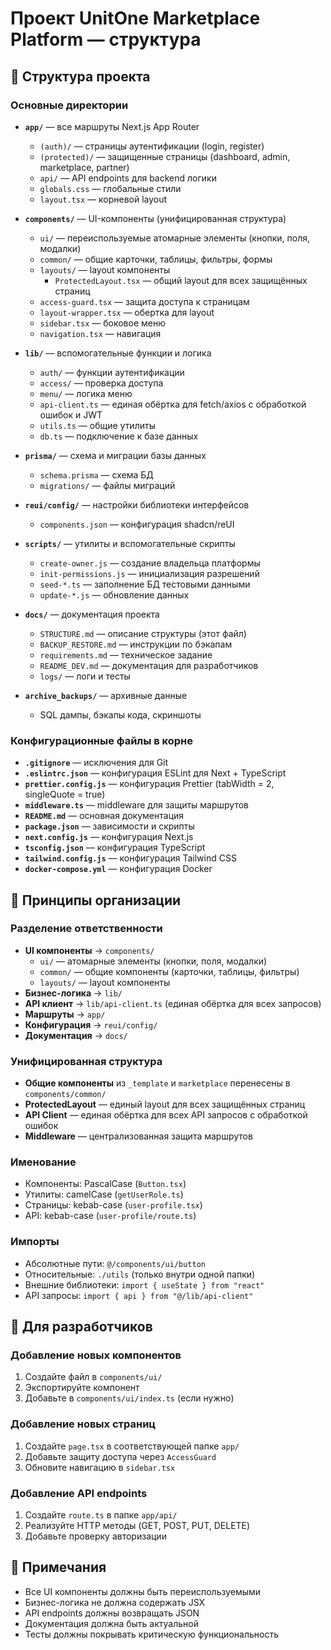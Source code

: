 # Проект UnitOne Marketplace Platform — структура

## 📁 Структура проекта

### Основные директории

- **`app/`** — все маршруты Next.js App Router
  - `(auth)/` — страницы аутентификации (login, register)
  - `(protected)/` — защищенные страницы (dashboard, admin, marketplace, partner)
  - `api/` — API endpoints для backend логики
  - `globals.css` — глобальные стили
  - `layout.tsx` — корневой layout

- **`components/`** — UI-компоненты (унифицированная структура)
  - `ui/` — переиспользуемые атомарные элементы (кнопки, поля, модалки)
  - `common/` — общие карточки, таблицы, фильтры, формы
  - `layouts/` — layout компоненты
    - `ProtectedLayout.tsx` — общий layout для всех защищённых страниц
  - `access-guard.tsx` — защита доступа к страницам
  - `layout-wrapper.tsx` — обертка для layout
  - `sidebar.tsx` — боковое меню
  - `navigation.tsx` — навигация

- **`lib/`** — вспомогательные функции и логика
  - `auth/` — функции аутентификации
  - `access/` — проверка доступа
  - `menu/` — логика меню
  - `api-client.ts` — единая обёртка для fetch/axios с обработкой ошибок и JWT
  - `utils.ts` — общие утилиты
  - `db.ts` — подключение к базе данных

- **`prisma/`** — схема и миграции базы данных
  - `schema.prisma` — схема БД
  - `migrations/` — файлы миграций

- **`reui/config/`** — настройки библиотеки интерфейсов
  - `components.json` — конфигурация shadcn/reUI

- **`scripts/`** — утилиты и вспомогательные скрипты
  - `create-owner.js` — создание владельца платформы
  - `init-permissions.js` — инициализация разрешений
  - `seed-*.ts` — заполнение БД тестовыми данными
  - `update-*.js` — обновление данных

- **`docs/`** — документация проекта
  - `STRUCTURE.md` — описание структуры (этот файл)
  - `BACKUP_RESTORE.md` — инструкции по бэкапам
  - `requirements.md` — техническое задание
  - `README_DEV.md` — документация для разработчиков
  - `logs/` — логи и тесты

- **`archive_backups/`** — архивные данные
  - SQL дампы, бэкапы кода, скриншоты

### Конфигурационные файлы в корне

- **`.gitignore`** — исключения для Git
- **`.eslintrc.json`** — конфигурация ESLint для Next + TypeScript
- **`prettier.config.js`** — конфигурация Prettier (tabWidth = 2, singleQuote = true)
- **`middleware.ts`** — middleware для защиты маршрутов
- **`README.md`** — основная документация
- **`package.json`** — зависимости и скрипты
- **`next.config.js`** — конфигурация Next.js
- **`tsconfig.json`** — конфигурация TypeScript
- **`tailwind.config.js`** — конфигурация Tailwind CSS
- **`docker-compose.yml`** — конфигурация Docker

## 🎯 Принципы организации

### Разделение ответственности
- **UI компоненты** → `components/`
  - `ui/` — атомарные элементы (кнопки, поля, модалки)
  - `common/` — общие компоненты (карточки, таблицы, фильтры)
  - `layouts/` — layout компоненты
- **Бизнес-логика** → `lib/`
- **API клиент** → `lib/api-client.ts` (единая обёртка для всех запросов)
- **Маршруты** → `app/`
- **Конфигурация** → `reui/config/`
- **Документация** → `docs/`

### Унифицированная структура
- **Общие компоненты** из `_template` и `marketplace` перенесены в `components/common/`
- **ProtectedLayout** — единый layout для всех защищённых страниц
- **API Client** — единая обёртка для всех API запросов с обработкой ошибок
- **Middleware** — централизованная защита маршрутов

### Именование
- Компоненты: PascalCase (`Button.tsx`)
- Утилиты: camelCase (`getUserRole.ts`)
- Страницы: kebab-case (`user-profile.tsx`)
- API: kebab-case (`user-profile/route.ts`)

### Импорты
- Абсолютные пути: `@/components/ui/button`
- Относительные: `./utils` (только внутри одной папки)
- Внешние библиотеки: `import { useState } from "react"`
- API запросы: `import { api } from "@/lib/api-client"`

## 🚀 Для разработчиков

### Добавление новых компонентов
1. Создайте файл в `components/ui/`
2. Экспортируйте компонент
3. Добавьте в `components/ui/index.ts` (если нужно)

### Добавление новых страниц
1. Создайте `page.tsx` в соответствующей папке `app/`
2. Добавьте защиту доступа через `AccessGuard`
3. Обновите навигацию в `sidebar.tsx`

### Добавление API endpoints
1. Создайте `route.ts` в папке `app/api/`
2. Реализуйте HTTP методы (GET, POST, PUT, DELETE)
3. Добавьте проверку авторизации

## 📝 Примечания

- Все UI компоненты должны быть переиспользуемыми
- Бизнес-логика не должна содержать JSX
- API endpoints должны возвращать JSON
- Документация должна быть актуальной
- Тесты должны покрывать критическую функциональность
